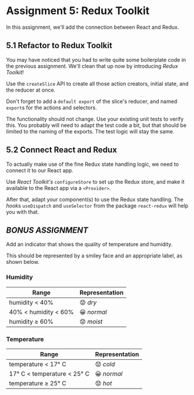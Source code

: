 # Assignment 5: Redux Toolkit

In this assignment, we'll add the connection between React and Redux.

## 5.1 Refactor to Redux Toolkit

You may have noticed that you had to write quite some boilerplate code in
the previous assignment. We'll clean that up now by introducing *Redux Toolkit*!

Use the `createSlice` API to create all those action creators, initial state,
and the reducer at once.

Don't forget to add a `default export` of the slice's reducer, and named
`export`s for the actions and selectors.

The functionality should not change. Use your existing unit tests to verify
this. You probably will need to adapt the test code a bit, but that should be
limited to the naming of the exports. The test logic will stay the same.

## 5.2 Connect React and Redux

To actually make use of the fine Redux state handling logic, we need to connect
it to our React app.

Use *React Toolkit's* `configureStore` to set up the Redux store, and make it
available to the React app via a `<Provider>`.

After that, adapt your component(s) to use the Redux state handling. The *hooks*
`useDispatch` and `useSelector` from the package `react-redux` will help you
with that.

## *BONUS ASSIGNMENT*

Add an indicator that shows the quality of temperature and humidity.

This should be represented by a smiley face and an appropriate label, as shown below.

### Humidity

| Range                       | Representation
|-----------------------------|----------------
| humidity < 40%              | 😟 *dry*
| 40% < humidity < 60%        | 😀 *normal*
| humidity ≥ 60%              | 😟 *moist*

### Temperature

| Range                       | Representation
|-----------------------------|----------------
| temperature < 17° C         | 😟 *cold*
| 17° C < temperature < 25° C | 😀 *normal*
| temperature ≥ 25° C         | 😟 *hot*
